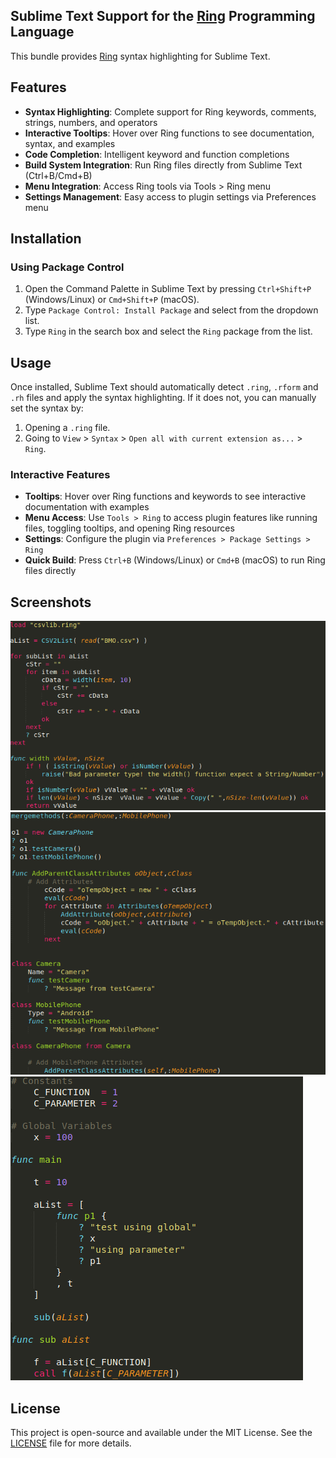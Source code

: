 ## Sublime Text Support for the [Ring](https://ring-lang.net/) Programming Language

This bundle provides [Ring](https://ring-lang.net/) syntax highlighting for Sublime Text.

## Features

- **Syntax Highlighting**: Complete support for Ring keywords, comments, strings, numbers, and operators
- **Interactive Tooltips**: Hover over Ring functions to see documentation, syntax, and examples
- **Code Completion**: Intelligent keyword and function completions
- **Build System Integration**: Run Ring files directly from Sublime Text (Ctrl+B/Cmd+B)
- **Menu Integration**: Access Ring tools via Tools > Ring menu
- **Settings Management**: Easy access to plugin settings via Preferences menu

## Installation

### Using Package Control

1. Open the Command Palette in Sublime Text by pressing `Ctrl+Shift+P` (Windows/Linux) or `Cmd+Shift+P` (macOS).
2. Type `Package Control: Install Package` and select from the dropdown list.
3. Type `Ring` in the search box and select the `Ring` package from the list.

## Usage

Once installed, Sublime Text should automatically detect `.ring`, `.rform` and `.rh` files and apply the syntax highlighting. If it does not, you can manually set the syntax by:

1. Opening a `.ring` file.
2. Going to `View` > `Syntax` > `Open all with current extension as...` > `Ring`.

### Interactive Features

- **Tooltips**: Hover over Ring functions and keywords to see interactive documentation with examples
- **Menu Access**: Use `Tools > Ring` to access plugin features like running files, toggling tooltips, and opening Ring resources
- **Settings**: Configure the plugin via `Preferences > Package Settings > Ring`
- **Quick Build**: Press `Ctrl+B` (Windows/Linux) or `Cmd+B` (macOS) to run Ring files directly

## Screenshots

![Ring Syntax Highlighting Example 1](img/1.png)
![Ring Syntax Highlighting Example 2](img/2.png)
![Ring Syntax Highlighting Example 3](img/3.png)

## License
This project is open-source and available under the MIT License. See the [LICENSE](https://github.com/ysdragon/ring-sublime/blob/master/LICENSE) file for more details.